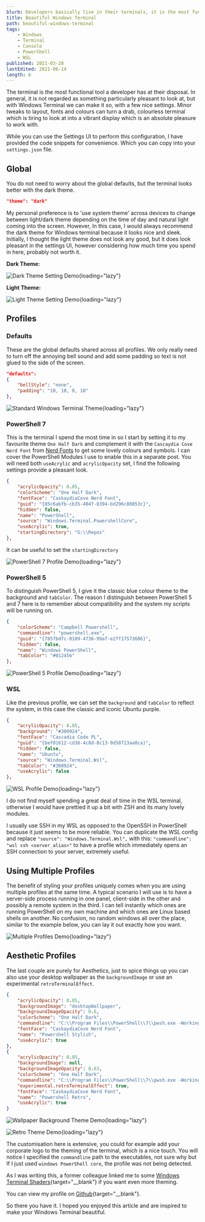 ```yaml
---
blurb: Developers basically live in their terminals, it is the most functional tool we have, why not make it a pleasant experience?
title: Beautiful Windows Terminal
path: beautiful-windows-terminal
tags:
    - Windows
    - Terminal
    - Console
    - PowerShell
    - WSL
published: 2021-03-28
lastEdited: 2021-06-14
length: 6
---
```




The terminal is the most functional tool a developer has at their disposal.  In general, it is not regarded as something particularly pleasant to look at, but with Windows Terminal we can make it so, with a few nice settings. Minor tweaks to layout, fonts and colours can turn a drab, colourless terminal which is tiring to look at into a vibrant display which is an absolute pleasure to work with.

While you can use the Settings UI to perform this configuration, I have provided the code snippets for convenience. Which you can copy into your `settings.json` file.

## Global

You do not need to worry about the global defaults, but the terminal looks better with the dark theme.

```json
"theme": "dark"
```

My personal preference is to 'use system theme' across devices to change between light/dark theme depending on the time of day and natural light coming into the screen. However, In this case, I would always recommend the dark theme for Windows terminal because it looks nice and sleek. Initially, I thought the light theme does not look any good, but it does look pleasant in the settings UI, however considering how much time you spend in here, probably not worth it.

**Dark Theme:**

![Dark Theme Setting Demo](Assets/beautiful-windows-terminal/DarkTheme.png){loading="lazy"}

**Light Theme:**

![Light Theme Setting Demo](Assets/beautiful-windows-terminal/LightTheme.png){loading="lazy"}

## Profiles

### Defaults

These are the global defaults shared across all profiles. We only really need to turn off the annoying bell sound and add some padding so text is not glued to the side of the screen.

```json
"defaults":
{
    "bellStyle": "none",
    "padding": "10, 10, 0, 10"
},
```

![Standard Windows Terminal Theme](Assets/beautiful-windows-terminal/Standard.png){loading="lazy"}

### PowerShell 7

This is the terminal I spend the most time in so I start by setting it to my favourite theme `One Half Dark` and complement it with the `Cascaydia Cove Nerd Font`  from [Nerd Fonts](https://www.nerdfonts.com/font-downloads) to get some lovely colours and symbols. I can cover the PowerShell Modules I use to enable this in a separate post. You will need both `useAcrylic` and `acrylicOpacity` set, I find the following settings provide a pleasant look.

```json
{
    "acrylicOpacity": 0.85,
    "colorScheme": "One Half Dark",
    "fontFace": "CaskaydiaCove Nerd Font",
    "guid": "{85c6abfb-cb35-404f-8394-bd296c80053c}",
    "hidden": false,
    "name": "PowerShell",
    "source": "Windows.Terminal.PowershellCore",
    "useAcrylic": true,
    "startingDirectory": "G:\\Repos"
},
```

It can be useful to set the `startingDirectory`

![PowerShell 7 Profile Demo](Assets/beautiful-windows-terminal/Powershell7.jpg){loading="lazy"}

### PowerShell 5

To distinguish PowerShell 5, I give it the classic blue colour theme to the background and `tabColor`. The reason I distinguish between PowerShell 5 and 7 here is to remember about compatibility and the system my scripts will be running on.

```json
{
    "colorScheme": "Campbell Powershell",
    "commandline": "powershell.exe",
    "guid": "{785fbdfc-0109-4736-99af-e2ff17573606}",
    "hidden": false,
    "name": "Windows PowerShell",
    "tabColor": "#012456"
},
```

![PowerShell 5 Profile Demo](Assets/beautiful-windows-terminal/Powershell5.png){loading="lazy"}

### WSL

Like the previous profile, we can set the `background` and `tabColor` to reflect the system, in this case the classic and iconic Ubuntu purple.

```json
{
    "acrylicOpacity": 0.85,
    "background": "#300924",
    "fontFace": "Cascadia Code PL",
    "guid": "{bef01612-cd36-4c8d-8c13-9d58f23aa0ca}",
    "hidden": false,
    "name": "Ubuntu",
    "source": "Windows.Terminal.Wsl",
    "tabColor": "#300924",
    "useAcrylic": false
},
```

![WSL Profile Demo](Assets/beautiful-windows-terminal/Wsl.jpg){loading="lazy"}

I do not find myself spending a great deal of time in the WSL terminal, otherwise I would have prettied it up a bit with ZSH and its many lovely modules.

I usually use SSH in my WSL as opposed to the OpenSSH in PowerShell because it just seems to be more reliable. You can duplicate the WSL config and replace `"source": "Windows.Terminal.Wsl",` with this: `"commandline": "wsl ssh <server_alias>"` to have a profile which immediately opens an SSH connection to your server, extremely useful.

## Using Multiple Profiles

The benefit of styling your profiles uniquely comes when you are using multiple profiles at the same time. A typical scenario I will use is to have a server-side process running in one panel, client-side in the other and possibly a remote system in the third. I can tell instantly which ones are running PowerShell on my own machine and which ones are Linux based shells on another. No confusion, no random windows all over the place, similar to the example below, you can lay it out exactly how you want.

![Multiple Profiles Demo](Assets/beautiful-windows-terminal/Multiple-Windows.jpg){loading="lazy"}

## Aesthetic Profiles

The last couple are purely for Aesthetics, just to spice things up you can also use your desktop wallpaper as the `backgroundImage` or use an experimental `retroTerminalEffect`.

```json
{
    "acrylicOpacity": 0.85,
    "backgroundImage": "desktopWallpaper",
    "backgroundImageOpacity": 0.6,
    "colorScheme": "One Half Dark",
    "commandline": "C:\\Program Files\\PowerShell\\7\\pwsh.exe -WorkingDirectory %UserProfile%",
    "fontFace": "CaskaydiaCove Nerd Font",
    "name": "Powershell Stylish",
    "useAcrylic": true
},
{
    "acrylicOpacity": 0.85,
    "backgroundImage": null,
    "backgroundImageOpacity": 0.63,
    "colorScheme": "One Half Dark",
    "commandline": "C:\\Program Files\\PowerShell\\7\\pwsh.exe -WorkingDirectory %UserProfile%",
    "experimental.retroTerminalEffect": true,
    "fontFace": "CaskaydiaCove Nerd Font",
    "name": "Powershell Retro",
    "useAcrylic": true
}
```

![Wallpaper Background Theme Demo](Assets/beautiful-windows-terminal/PowerShellStylish.jpg){loading="lazy"}

![Retro Theme Demo](Assets/beautiful-windows-terminal/RetroShell.png){loading="lazy"}

The customisation here is extensive, you could for example add your corporate logo to the theming of the terminal, which is a nice touch. You will notice I specified the `commandline` path to the executables, not sure why but If I just used `windows PowerShell core`, the profile was not being detected.

As I was writing this, a former colleague linked me to some [Windows Terminal Shaders](https://github.com/Hammster/windows-terminal-shaders){target="__blank"} if you want even more theming.

You can view my profile on [Github](https://github.com/kaelanhr/UserProfiles/blob/master/WindowsTerminal/settings.json){target="__blank"}.

So there you have it. I hoped you enjoyed this article and are inspired to make your Windows Terminal beautiful.
